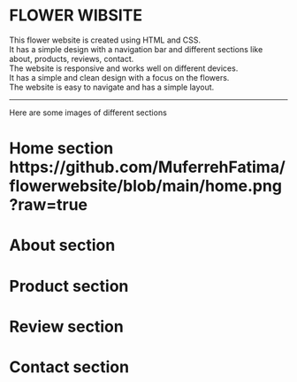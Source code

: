 # FLOWER WIBSITE
This flower website is created using HTML and CSS.
<br>
It has a simple design with a navigation bar and different sections like about, products, reviews, contact.
<br>
The website is responsive and works well on different devices.
<br>
It has a simple and clean design with a focus on the flowers.
<br>
The website is easy to navigate and has a simple layout.
<br>
<hr>
Here are some images of different sections
<br>

<h1>Home section</h>
https://github.com/MuferrehFatima/flowerwebsite/blob/main/home.png?raw=true

<h1>About section</h>


<h1>Product section</h>


<h1>Review section</h>


<h1>Contact section</h>
